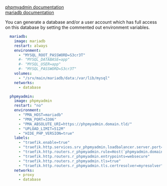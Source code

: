 [phpmyadmin documentation](https://hub.docker.com/_/phpmyadmin)    
[mariadb documentation](https://hub.docker.com/_/mariadb/)  

You can generate a database and/or a user account which has full access on this database by setting the commented out environment variables.
```yaml
  mariadb:
    image: mariadb
    restart: always
    environment:
      - "MYSQL_ROOT_PASSWORD=S3cr3T"
      #- "MYSQL_DATABASE=app"
      #- "MYSQL_USER=app"
      #- "MYSQL_PASSWORD=S3cr3T"
    volumes:
      - "/srv/main/mariadb/data:/var/lib/mysql"
    networks:
      - database

  phpmyadmin:
    image: phpmyadmin
    restart: "no"
    environment:
      - "PMA_HOST=mariadb"
      - "PMA_PORT=3306"
      - "PMA_ABSOLUTE_URI=https://phpmyadmin.domain.tld/"
      - "UPLOAD_LIMIT=512M"
      - "HIDE_PHP_VERSION=true"
    labels:
      - "traefik.enable=true"
      - "traefik.http.services.srv_phpmyadmin.loadbalancer.server.port=80"
      - "traefik.http.routers.r_phpmyadmin.rule=Host(`phpmyadmin.domain.de`)"
      - "traefik.http.routers.r_phpmyadmin.entrypoints=websecure"
      - "traefik.http.routers.r_phpmyadmin.tls=true"
      - "traefik.http.routers.r_phpmyadmin.tls.certresolver=myresolver"
    networks:
      - proxy
      - database
```
